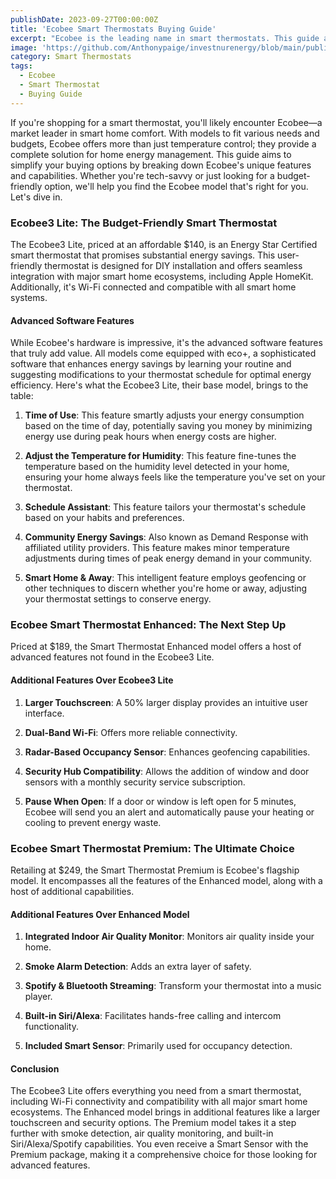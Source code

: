 ```yaml
---
publishDate: 2023-09-27T00:00:00Z
title: 'Ecobee Smart Thermostats Buying Guide'
excerpt: "Ecobee is the leading name in smart thermostats. This guide aims to simplify your buying options by breaking down Ecobee's unique features and capabilities."
image: 'https://github.com/Anthonypaige/investnurenergy/blob/main/public/images/cover-art/THRM-2-cover-art.png?raw=true'
category: Smart Thermostats
tags:
  - Ecobee
  - Smart Thermostat
  - Buying Guide
---
```


If you're shopping for a smart thermostat, you'll likely encounter Ecobee—a market leader in smart home comfort. With models to fit various needs and budgets, Ecobee offers more than just temperature control; they provide a complete solution for home energy management. This guide aims to simplify your buying options by breaking down Ecobee's unique features and capabilities. Whether you're tech-savvy or just looking for a budget-friendly option, we'll help you find the Ecobee model that's right for you. Let's dive in.

### **Ecobee3 Lite: The Budget-Friendly Smart Thermostat**

The Ecobee3 Lite, priced at an affordable $140, is an Energy Star Certified smart thermostat that promises substantial energy savings. This user-friendly thermostat is designed for DIY installation and offers seamless integration with major smart home ecosystems, including Apple HomeKit. Additionally, it's Wi-Fi connected and compatible with all smart home systems.

#### **Advanced Software Features**

While Ecobee's hardware is impressive, it's the advanced software features that truly add value. All models come equipped with eco+, a sophisticated software that enhances energy savings by learning your routine and suggesting modifications to your thermostat schedule for optimal energy efficiency. Here's what the Ecobee3 Lite, their base model, brings to the table:

1.  **Time of Use**: This feature smartly adjusts your energy consumption based on the time of day, potentially saving you money by minimizing energy use during peak hours when energy costs are higher.

2.  **Adjust the Temperature for Humidity**: This feature fine-tunes the temperature based on the humidity level detected in your home, ensuring your home always feels like the temperature you've set on your thermostat.

3.  **Schedule Assistant**: This feature tailors your thermostat's schedule based on your habits and preferences.

4.  **Community Energy Savings**: Also known as Demand Response with affiliated utility providers. This feature makes minor temperature adjustments during times of peak energy demand in your community.

5.  **Smart Home & Away**: This intelligent feature employs geofencing or other techniques to discern whether you're home or away, adjusting your thermostat settings to conserve energy.

### **Ecobee Smart Thermostat Enhanced: The Next Step Up**

Priced at $189, the Smart Thermostat Enhanced model offers a host of advanced features not found in the Ecobee3 Lite.

#### **Additional Features Over Ecobee3 Lite**

1.  **Larger Touchscreen**: A 50% larger display provides an intuitive user interface.

2.  **Dual-Band Wi-Fi**: Offers more reliable connectivity.

3.  **Radar-Based Occupancy Sensor**: Enhances geofencing capabilities.

4.  **Security Hub Compatibility**: Allows the addition of window and door sensors with a monthly security service subscription.

5.  **Pause When Open**: If a door or window is left open for 5 minutes, Ecobee will send you an alert and automatically pause your heating or cooling to prevent energy waste.

### **Ecobee Smart Thermostat Premium: The Ultimate Choice**

Retailing at $249, the Smart Thermostat Premium is Ecobee's flagship model. It encompasses all the features of the Enhanced model, along with a host of additional capabilities.

#### **Additional Features Over Enhanced Model**

1.  **Integrated Indoor Air Quality Monitor**: Monitors air quality inside your home.

2.  **Smoke Alarm Detection**: Adds an extra layer of safety.

3.  **Spotify & Bluetooth Streaming**: Transform your thermostat into a music player.

4.  **Built-in Siri/Alexa**: Facilitates hands-free calling and intercom functionality.

5.  **Included Smart Sensor**: Primarily used for occupancy detection.

#### **Conclusion**

The Ecobee3 Lite offers everything you need from a smart thermostat, including Wi-Fi connectivity and compatibility with all major smart home ecosystems. The Enhanced model brings in additional features like a larger touchscreen and security options. The Premium model takes it a step further with smoke detection, air quality monitoring, and built-in Siri/Alexa/Spotify capabilities. You even receive a Smart Sensor with the Premium package, making it a comprehensive choice for those looking for advanced features.
